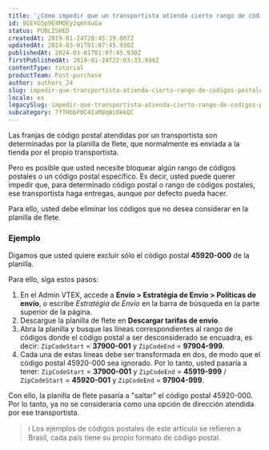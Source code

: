 ```yaml
---
title: '¿Cómo impedir que un transportista atienda cierto rango de códigos postales?'
id: 6GEYG5p9E4MOEy2qmY4uGa
status: PUBLISHED
createdAt: 2019-01-24T20:45:39.807Z
updatedAt: 2024-03-01T01:07:45.930Z
publishedAt: 2024-03-01T01:07:45.930Z
firstPublishedAt: 2019-01-24T22:03:33.994Z
contentType: tutorial
productTeam: Post-purchase
author: authors_24
slug: impedir-que-transportista-atienda-cierto-rango-de-codigos-postales
locale: es
legacySlug: impedir-que-transportista-atienda-cierto-rango-de-codigos-postales
subcategory: 7fTH6bP0C4IaM8qWi0kkQC
---
```


Las franjas de código postal atendidas por un transportista son determinadas por la planilla de flete, que normalmente es enviada a la tienda por el propio transportista.

Pero es posible que usted necesite bloquear algún rango de códigos postales o un código postal específico. Es decir, usted puede querer impedir que, para determinado código postal o rango de códigos postales, ese transportista haga entregas, aunque por defecto pueda hacer.

Para ello, usted debe eliminar los códigos que no desea considerar en la planilla de flete.

### Ejemplo

Digamos que usted quiere excluir sólo el código postal __45920-000__ de la planilla.

Para ello, siga estos pasos:

1. En el Admin VTEX, accede a **Envío > Estratégia de Envío > Políticas de envío**, o escribe *Estratégia de Envío* en la barra de búsqueda en la parte superior de la página.  
2. Descargue la planilla de flete en **Descargar tarifas de envío**.   
3. Abra la planilla y busque las líneas correspondientes al rango de códigos donde el código postal a ser desconsiderado se encuadra, es decir: `ZipCodeStart` = __37900-001__ y `ZipCodeEnd` = __97904-999__.   
4. Cada una de estas líneas debe ser transformada en dos, de modo que el código postal 45920-000 sea ignorado. Por lo tanto, usted pasaría a tener: `ZipCodeStart` = __37900-001__ y `ZipCodeEnd` = __45919-999__ / `ZipCodeStart` = __45920-001__ y `ZipCodeEnd` = __97904-999__.

Con ello, la planilla de flete pasaría a "saltar" el código postal 45920-000. Por lo tanto, ya no se consideraría como una opción de dirección atendida por ese transportista.

>ℹ️ Los ejemplos de códigos postales de este artículo se refieren a Brasil, cada país tiene su propio formato de código postal.

